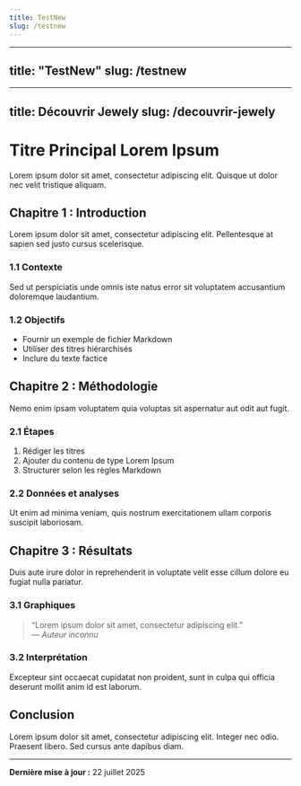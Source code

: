 ```yaml
---
title: TestNew
slug: /testnew
---
```

  ---
title: "TestNew"
slug: /testnew
---

---
title: Découvrir Jewely
slug: /decouvrir-jewely
---
# Titre Principal Lorem Ipsum

Lorem ipsum dolor sit amet, consectetur adipiscing elit. Quisque ut dolor nec velit tristique aliquam.

## Chapitre 1 : Introduction

Lorem ipsum dolor sit amet, consectetur adipiscing elit. Pellentesque at sapien sed justo cursus scelerisque.

### 1.1 Contexte

Sed ut perspiciatis unde omnis iste natus error sit voluptatem accusantium doloremque laudantium.

### 1.2 Objectifs

- Fournir un exemple de fichier Markdown
- Utiliser des titres hiérarchisés
- Inclure du texte factice

## Chapitre 2 : Méthodologie

Nemo enim ipsam voluptatem quia voluptas sit aspernatur aut odit aut fugit.

### 2.1 Étapes

1. Rédiger les titres
2. Ajouter du contenu de type Lorem Ipsum
3. Structurer selon les règles Markdown

### 2.2 Données et analyses

Ut enim ad minima veniam, quis nostrum exercitationem ullam corporis suscipit laboriosam.

## Chapitre 3 : Résultats

Duis aute irure dolor in reprehenderit in voluptate velit esse cillum dolore eu fugiat nulla pariatur.

### 3.1 Graphiques

> “Lorem ipsum dolor sit amet, consectetur adipiscing elit.”  
> — *Auteur inconnu*

### 3.2 Interprétation

Excepteur sint occaecat cupidatat non proident, sunt in culpa qui officia deserunt mollit anim id est laborum.

## Conclusion

Lorem ipsum dolor sit amet, consectetur adipiscing elit. Integer nec odio. Praesent libero. Sed cursus ante dapibus diam.

---

**Dernière mise à jour :** 22 juillet 2025